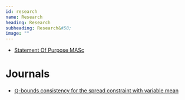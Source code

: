 ```yaml
---
id: research
name: Research
heading: Research
subheading: Research&#58;
image: ""
---
```


* [Statement Of Purpose MASc](./pdf/statementOfPurposeUofTMIE.pdf)

# Journals

* [ℚ-bounds consistency for the spread constraint with variable mean](https://link.springer.com/article/10.1007/s10601-016-9238-x)
